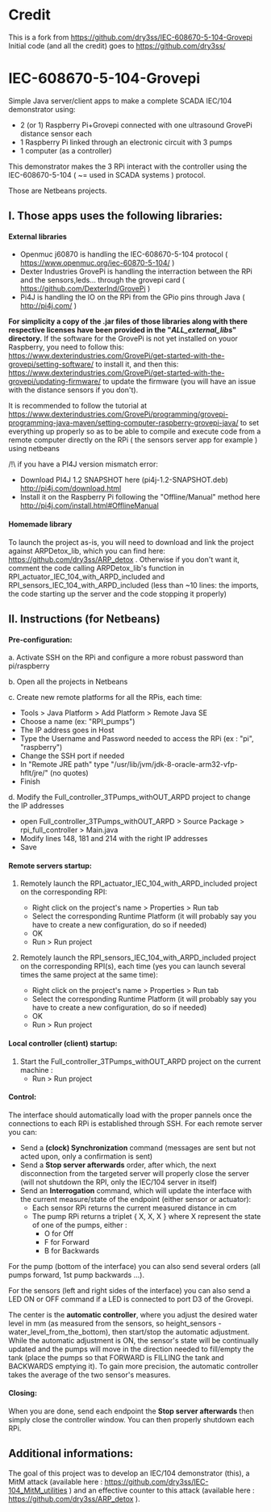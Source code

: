 # Credit

This is a fork from https://github.com/dry3ss/IEC-608670-5-104-Grovepi
Initial code (and all the credit) goes to https://github.com/dry3ss/

# IEC-608670-5-104-Grovepi
Simple Java server/client apps to make a complete SCADA IEC/104 demonstrator using:
- 2 (or 1) Raspberry Pi+Grovepi connected with one ultrasound GrovePi distance sensor each
- 1 Raspberry Pi linked through an electronic circuit with 3 pumps
- 1 computer (as a controller) 

This demonstrator makes the 3 RPi interact with the controller using the IEC-608670-5-104 ( ~= used in SCADA systems ) protocol.

Those are Netbeans projects.

## I. Those apps uses the following libraries:
#### External libraries
- Openmuc j60870 is handling the IEC-608670-5-104 protocol ( https://www.openmuc.org/iec-60870-5-104/ )
- Dexter Industries GrovePi is handling the interraction between the RPi and the sensors,leds... through the grovepi card ( https://github.com/DexterInd/GrovePi )
- Pi4J is handling the IO on the RPi from the GPio pins through Java ( http://pi4j.com/ )

**For simplicity a copy of the .jar files of those libraries along with there respective licenses have been provided in the "_ALL_external_libs_" directory.**
If the software for the GrovePi is not yet installed on youor Raspberry, you need to follow this: https://www.dexterindustries.com/GrovePi/get-started-with-the-grovepi/setting-software/ to install it, and then this: https://www.dexterindustries.com/GrovePi/get-started-with-the-grovepi/updating-firmware/ to update the firmware (you will have an issue with the distance sensors if you don't).

It is recommended to follow the tutorial at https://www.dexterindustries.com/GrovePi/programming/grovepi-programming-java-maven/setting-computer-raspberry-grovepi-java/ 
to set everything up properly so as to be able to compile and execute code from a remote computer directly on the RPi ( the sensors server app for example ) using netbeans

/!\ if you have a PI4J version mismatch error:
- Download PI4J 1.2 SNAPSHOT  here (pi4j-1.2-SNAPSHOT.deb) http://pi4j.com/download.html 
- Install it on the Raspberry Pi following the "Offline/Manual" method here http://pi4j.com/install.html#OfflineManual

#### Homemade library
To launch the project as-is, you will need to download and link the project against ARPDetox_lib, which you can find here: https://github.com/dry3ss/ARP_detox . Otherwise if you don't want it, comment the code calling ARPDetox_lib's function in RPI_actuator_IEC_104_with_ARPD_included and RPI_sensors_IEC_104_with_ARPD_included (less than ~10 lines: the imports, the code starting up the server and the code stopping it properly)

## II. Instructions (for Netbeans)

#### Pre-configuration:


a. Activate SSH on the RPi and configure a more robust password than pi/raspberry

b. Open all the projects in Netbeans

c. Create new remote platforms for all the RPis, each time:
   - Tools > Java Platform > Add Platform > Remote Java SE 
   - Choose a name (ex: "RPI_pumps")
   - The IP address goes in Host
   - Type the Username and Password needed to access the RPi (ex : "pi", "raspberry") 
   - Change the SSH port if needed
   - In "Remote JRE path" type "/usr/lib/jvm/jdk-8-oracle-arm32-vfp-hflt/jre/" (no quotes)
   - Finish

d. Modify the Full_controller_3TPumps_withOUT_ARPD project to change the IP addresses
   - open Full_controller_3TPumps_withOUT_ARPD > Source Package > rpi_full_controller > Main.java
   - Modify lines 148, 181 and 214 with the right IP addresses
   - Save


#### Remote servers startup:

1. Remotely launch the RPI_actuator_IEC_104_with_ARPD_included project on the corresponding RPI:
   - Right click on the project's name > Properties > Run tab 
   - Select the corresponding Runtime Platform (it will probably say you have to create a new configuration, do so if needed)
   - OK
   - Run > Run project

2. Remotely launch the RPI_sensors_IEC_104_with_ARPD_included project on the corresponding RPI(s), each time (yes you can launch several times the same project at the same time):
   - Right click on the project's name > Properties > Run tab 
   - Select the corresponding Runtime Platform (it will probably say you have to create a new configuration, do so if needed)
   - OK
   - Run > Run project

#### Local controller (client) startup:

1. Start the Full_controller_3TPumps_withOUT_ARPD project on the current machine :
   - Run > Run project


#### Control:

The interface should automatically load with the proper pannels once the connections to each RPi is established through SSH.
For each remote server you can:
- Send a **(clock) Synchronization** command (messages are sent but not acted upon, only a confirmation is sent)
- Send a **Stop server afterwards** order, after which, the next disconnection from the targeted server will properly close the server (will not shutdown the RPI, only the IEC/104 server in itself)
- Send an **Interrogation** command, which will update the interface with the current measure/state of the endpoint (either sensor or actuator):
  - Each sensor RPi returns the current measured distance in cm
  - The pump RPi returns a triplet { X, X, X } where X represent the state of one of the pumps, either : 
    - O for Off
    - F for Forward
    - B for Backwards

For the pump (bottom of the interface) you can also send several orders (all pumps forward, 1st pump backwards ...).

For the sensors (left and right sides of the interface) you can also send a LED ON or OFF command if a LED is connected to port D3 of the Grovepi.

The center is the **automatic controller**, where you adjust the desired water level in mm (as measured from the sensors, so height_sensors - water_level_from_the_bottom), then start/stop the automatic adjustment. While the automatic adjustment is ON, the sensor's state will be continually updated and the pumps will move in the direction needed to fill/empty the tank (place the pumps so that FORWARD is FILLING the tank and BACKWARDS emptying it).
To gain more precision, the automatic controller takes the average of the two sensor's measures.

#### Closing:

When you are done, send each endpoint the **Stop server afterwards** then simply close the controller window. You can then properly shutdown each RPi.

## Additional informations:

The goal of this project was to develop an IEC/104 demonstrator (this), a MitM attack (available here : https://github.com/dry3ss/IEC-104_MitM_utilities ) and an effective counter to this attack (available here :  https://github.com/dry3ss/ARP_detox ).


